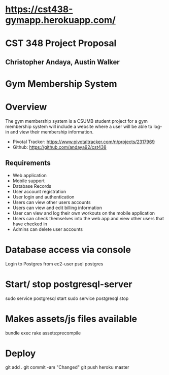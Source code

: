 # https://cst438-gymapp.herokuapp.com/
# CST 348 Project Proposal
## Christopher Andaya, Austin Walker
# Gym Membership System
# Overview
The gym membership system is a CSUMB student project for a  gym membership system will include a website where a user will be able to log-in and view their membership information. 
- Pivotal Tracker: https://www.pivotaltracker.com/n/projects/2317969
- Github: https://github.com/andaya92/cst438
## Requirements
- Web application
- Mobile support
- Database Records 
- User account registration
- User login and authentication
- Users can view other users accounts
- Users can view and edit billing information
- User can view and log their own workouts on the mobile application
- Users can check themselves into the web app and view other users that have checked in
- Admins can delete user accounts 



# Database access via console
Login to Postgres from ec2-user
psql postgres

# Start/ stop postgresql-server
sudo service postgresql start
sudo service postgresql stop

# Makes assets/js files available
bundle exec rake assets:precompile


# Deploy
git add .
git commit -am "Changed"
git push heroku master
